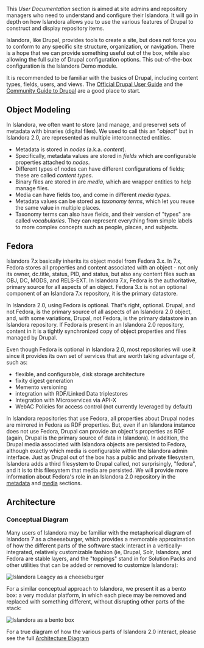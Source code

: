 This _User Documentation_ section is aimed at site admins and repository managers who need to understand and configure their Islandora.
It will go in depth on how Islandora allows you to use the various features of Drupal to construct and display repository items.

Islandora, like Drupal, provides tools to create a site, but does not force you to conform to any specific site structure,
organization, or navigation. There is a hope that we can provide something useful out of the box, while also allowing the
full suite of Drupal configuration options. This out-of-the-box configuration is the Islandora Demo module.

It is recommended to be familiar with the basics of Drupal, including content types, fields, users, and views.
The [Official Drupal User Guide](https://www.drupal.org/docs) and the
[Community Guide to Drupal](https://www.drupal.org/docs/user_guide/en/index.html) are a good place to start.

## Object Modeling

In Islandora, we often want to store (and manage, and preserve) sets of metadata with binaries (digital files). 
We used to call this an "_object_" but in Islandora 2.0, are represented as multiple interconnected entities. 

- Metadata is stored in _nodes_ (a.k.a. _content_).
- Specifically, metadata values are stored in _fields_ which are configurable properties attached to _nodes_.
- Different types of nodes can have different configurations of fields; these are called _content types_. 
- Binary files are stored in are _media_, which are wrapper entities to help manage files.
- Media can have fields too, and come in different _media types_.
- Metadata values can be stored as _taxonomy terms_, which let you reuse the same value in multiple places.
- Taxonomy terms can also have fields, and their version of "types" are called _vocabularies_.
They can represent everything from simple labels to more complex concepts such as people, places, and subjects.


## Fedora

Islandora 7.x basically inherits its object model from Fedora 3.x. In 7.x, Fedora stores all properties and content associated with an object - not only its owner, dc.title, status, PID, and status, but also any content files such as OBJ, DC, MODS, and RELS-EXT. In Islandora 7.x, Fedora is the authoritative, primary source for all aspects of an object. Fedora 3.x is not an optional component of an Islandora 7.x repository, it is the primary datastore.

In Islandora 2.0, using Fedora is optional. That's right, optional. Drupal, and not Fedora, is the primary source of all aspects of an Islandora 2.0 object, and, with some variations, Drupal, not Fedora, is the primary datastore in an Islandora repository. If Fedora is present in an Islandora 2.0 repository, content in it is a tightly synchronized copy of object properties and files managed by Drupal.

Even though Fedora is optional in Islandora 2.0, most repositories will use it since it provides its own set of services that are worth taking advantage of, such as:

* flexible, and configurable, disk storage architecture
* fixity digest generation
* Memento versioning
* integration with RDF/Linked Data triplestores
* Integration with Microservices via API-X
* WebAC Policies for access control (not currently leveraged by default)

In Islandora repositories that use Fedora, all properties about Drupal nodes are mirrored in Fedora as RDF properties. But, even if an Islandora instance does not use Fedora, Drupal can provide an object's properties as RDF (again, Drupal is the primary source of data in Islandora). In addition, the Drupal media associated with Islandora objects are persisted to Fedora, although exactly which media is configurable within the Islandora admin interface. Just as Drupal out of the box has a public and private filesystem, Islandora adds a third filesystem to Drupal called, not surprisingly, "fedora", and it is to this filesystem that media are persisted. We will provide more information about Fedora's role in an Islandora 2.0 repository in the [metadata](metadata.md) and [media](media.md) sections.


## Architecture
 
### Conceptual Diagram
 
Many users of Islandora may be familiar with the metaphorical diagram of Islandora 7 as a cheeseburger, which provides a memorable approximation of how the different parts of the software stack interact in a vertically-integrated, relatively customizable fashion (ie, Drupal, Solr, Islandora, and Fedora are stable layers, and the "toppings" stand in for Solution Packs and other utilities that can be added or removed to customize Islandora):
 
![Islandora Leagcy as a cheeseburger](../assets/user-intro-islandoraburger.png)
 
For a similar conceptual approach to Islandora, we present it as a bento box: a very modular platform, in which each piece may be removed and replaced with something different, without disrupting other parts of the stack:
 
![Islandora as a bento box](../assets/user-intro-bento.png)
 
For a true diagram of how the various parts of Islandora 2.0 interact, please see the full [Architecture Diagram](../technical-documentation/diagram.md)



